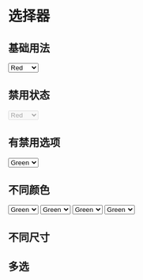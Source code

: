 # 选择器

## 基础用法

<div>
  <select class="select">
    <option>Red</option>
    <option>Green</option>
    <option>Yellow</option>
  </select>
</div>

## 禁用状态

<div>
  <select class="select" disabled>
    <option>Red</option>
    <option disabled>Green</option>
    <option>Yellow</option>
  </select>
</div>

## 有禁用选项

<div>
  <select class="select">
    <option disabled>Red</option>
    <option>Green</option>
    <option>Yellow</option>
  </select>
</div>

## 不同颜色

<div>
  <select class="select select-info">
    <option disabled>Red</option>
    <option>Green</option>
    <option>Yellow</option>
  </select>
  <select class="select select-success">
    <option disabled>Red</option>
    <option>Green</option>
    <option>Yellow</option>
  </select>
  <select class="select select-warning">
    <option disabled>Red</option>
    <option>Green</option>
    <option>Yellow</option>
  </select>
  <select class="select select-error">
    <option disabled>Red</option>
    <option>Green</option>
    <option>Yellow</option>
  </select>
</div>

## 不同尺寸

<div></div>

## 多选

<div></div>

